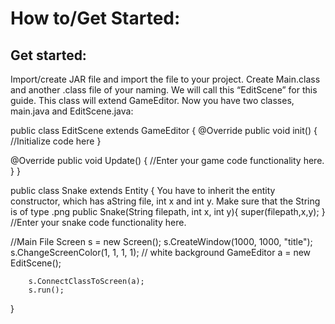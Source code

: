 # How to/Get Started:

## Get started:

Import/create JAR file and import the file to your project. Create Main.class and another .class file of your naming. We will call this “EditScene” for this guide. This class will extend GameEditor.
Now you have two classes, main.java and EditScene.java:

public class EditScene extends GameEditor {
@Override
public void init() {
//Initialize code here
}

@Override
public void Update()  {
//Enter your game code functionality here.
}
}

public class Snake extends Entity {
You have to inherit the entity constructor, which has aString file, int x and int y. Make sure that the String is of type .png
public Snake(String filepath, int x, int y){
       super(filepath,x,y);
}
//Enter your snake code functionality here.

//Main File
 Screen s = new Screen();
        s.CreateWindow(1000, 1000, "title");
        s.ChangeScreenColor(1, 1, 1, 1); // white background
        GameEditor a = new EditScene();

        s.ConnectClassToScreen(a);
        s.run();
}